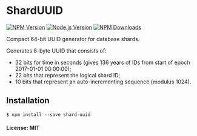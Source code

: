 # ShardUUID

[![NPM Version][npm-image]][npm-url]
[![Node.js Version][node-version-image]][node-version-url]
[![NPM Downloads][downloads-image]][downloads-url]

Compact 64-bit UUID generator for database shards.

Generates 8-byte UUID that consists of:
- 32 bits for time in seconds (gives 136 years of IDs from start of epoch 2017-01-01 00:00:00);
- 22 bits that represent the logical shard ID;
- 10 bits that represent an auto-incrementing sequence (modulus 1024).

## Installation
```
$ npm install --save shard-uuid
```
#### License: MIT

[npm-image]: https://img.shields.io/npm/v/shard-uuid.svg?style=flat-square
[npm-url]: https://npmjs.org/package/shard-uuid
[node-version-image]: https://img.shields.io/badge/node.js-%3E%3D_0.6-brightgreen.svg?style=flat-square
[node-version-url]: http://nodejs.org/download/
[downloads-image]: http://img.shields.io/npm/dm/shard-uuid.svg?style=flat-square
[downloads-url]: https://npmjs.org/package/shard-uuid